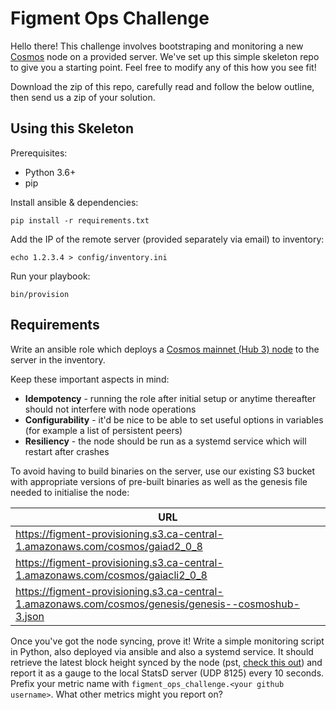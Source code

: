# Figment Ops Challenge

Hello there! This challenge involves bootstraping and monitoring a new [Cosmos](https://cosmos.network/) node on a provided server. We've set up this simple skeleton repo to give you a starting point. Feel free to modify any of this how you see fit!

Download the zip of this repo, carefully read and follow the below outline, then send us a zip of your solution.


## Using this Skeleton

Prerequisites:

- Python 3.6+
- pip

Install ansible & dependencies:

    pip install -r requirements.txt

Add the IP of the remote server (provided separately via email) to inventory:

    echo 1.2.3.4 > config/inventory.ini

Run your playbook:

    bin/provision


## Requirements

Write an ansible role which deploys a [Cosmos mainnet (Hub 3) node](https://hub.cosmos.network/master/gaia-tutorials/join-mainnet.html) to the server in the inventory.

Keep these important aspects in mind:

- **Idempotency** - running the role after initial setup or anytime thereafter should not interfere with node operations
- **Configurability** - it'd be nice to be able to set useful options in variables (for example a list of persistent peers)
- **Resiliency** - the node should be run as a systemd service which will restart after crashes

To avoid having to build binaries on the server, use our existing S3 bucket with appropriate versions of pre-built binaries as well as the genesis file needed to initialise the node:

| URL                                                                                                 |
|-----------------------------------------------------------------------------------------------------|
| https://figment-provisioning.s3.ca-central-1.amazonaws.com/cosmos/gaiad2_0_8                        |
| https://figment-provisioning.s3.ca-central-1.amazonaws.com/cosmos/gaiacli2_0_8                      |
| https://figment-provisioning.s3.ca-central-1.amazonaws.com/cosmos/genesis/genesis--cosmoshub-3.json |

Once you've got the node syncing, prove it! Write a simple monitoring script in Python, also deployed via ansible and also a systemd service. It should retrieve the latest block height synced by the node (pst, [check this out](https://docs.tendermint.com/master/rpc/)) and report it as a gauge to the local StatsD server (UDP 8125) every 10 seconds. Prefix your metric name with `figment_ops_challenge.<your github username>`. What other metrics might you report on?
